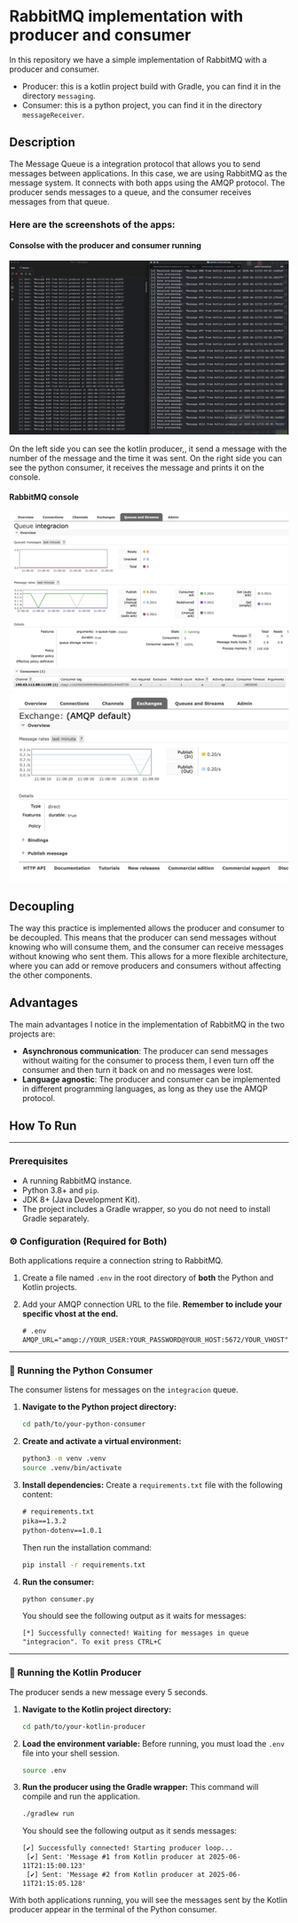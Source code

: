 # RabbitMQ implementation with producer and consumer
In this repository we have a simple implementation of RabbitMQ with a producer and consumer.
- Producer: this is a kotlin project build with Gradle, you can find it in the directory `messaging`.
- Consumer: this is a python project, you can find it in the directory `messageReceiver`.

## Description
The Message Queue is a integration protocol that allows you to send messages between applications. In this case, we are using RabbitMQ as the message system. It connects with both apps using the AMQP protocol. The producer sends messages to a queue, and the consumer receives messages from that queue.

### Here are the screenshots of the apps:
#### Consolse with the producer and consumer running
![Producer](src/producer_consumer.png)

On the left side you can see the kotlin producer,, it send a message with the number of the message and the time it was sent. On the right side you can see the python consumer, it receives the message and prints it on the console.

#### RabbitMQ console
![RabbitMQ Console](src/rabbit_console1.png)
![RabbitMQ Console](src/rabbit_console2.png)

## Decoupling
The way this practice is implemented allows the producer and consumer to be decoupled. This means that the producer can send messages without knowing who will consume them, and the consumer can receive messages without knowing who sent them. This allows for a more flexible architecture, where you can add or remove producers and consumers without affecting the other components.
## Advantages
The main advantages I notice in the implementation of RabbitMQ in the two projects are:
- **Asynchronous communication**: The producer can send messages without waiting for the consumer to process them, I even turn off the consumer and then turn it back on and no messages were lost.
- **Language agnostic**: The producer and consumer can be implemented in different programming languages, as long as they use the AMQP protocol.

## How To Run

---

### Prerequisites

*   A running RabbitMQ instance.
*   Python 3.8+ and `pip`.
*   JDK 8+ (Java Development Kit).
*   The project includes a Gradle wrapper, so you do not need to install Gradle separately.

### ⚙️ Configuration (Required for Both)

Both applications require a connection string to RabbitMQ.

1.  Create a file named `.env` in the root directory of **both** the Python and Kotlin projects.
2.  Add your AMQP connection URL to the file. **Remember to include your specific vhost at the end.**

    ```env
    # .env
    AMQP_URL="amqp://YOUR_USER:YOUR_PASSWORD@YOUR_HOST:5672/YOUR_VHOST"
    ```

---

### 🐍 Running the Python Consumer

The consumer listens for messages on the `integracion` queue.

1.  **Navigate to the Python project directory:**
    ```bash
    cd path/to/your-python-consumer
    ```

2.  **Create and activate a virtual environment:**
    ```bash
    python3 -m venv .venv
    source .venv/bin/activate
    ```

3.  **Install dependencies:**
    Create a `requirements.txt` file with the following content:
    ```txt
    # requirements.txt
    pika==1.3.2
    python-dotenv==1.0.1
    ```
    Then run the installation command:
    ```bash
    pip install -r requirements.txt
    ```

4.  **Run the consumer:**
    ```bash
    python consumer.py
    ```

    You should see the following output as it waits for messages:
    ```
    [*] Successfully connected! Waiting for messages in queue "integracion". To exit press CTRL+C
    ```

---
### 🐘 Running the Kotlin Producer

The producer sends a new message every 5 seconds.

1.  **Navigate to the Kotlin project directory:**
    ```bash
    cd path/to/your-kotlin-producer
    ```

2.  **Load the environment variable:**
    Before running, you must load the `.env` file into your shell session.
    ```bash
    source .env
    ```

3.  **Run the producer using the Gradle wrapper:**
    This command will compile and run the application.
    ```bash
    ./gradlew run
    ```

    You should see the following output as it sends messages:
    ```
    [✔] Successfully connected! Starting producer loop...
     [✔] Sent: 'Message #1 from Kotlin producer at 2025-06-11T21:15:00.123'
     [✔] Sent: 'Message #2 from Kotlin producer at 2025-06-11T21:15:05.128'
    ```

With both applications running, you will see the messages sent by the Kotlin producer appear in the terminal of the Python consumer.
